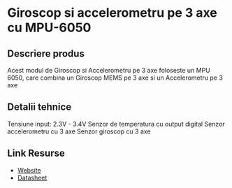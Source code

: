 # Giroscop si accelerometru pe 3 axe cu MPU-6050

## Descriere produs
Acest modul de Giroscop si Accelerometru pe 3 axe foloseste un MPU 6050, care combina un Giroscop MEMS pe 3 axe si un Accelerometru pe 3 axe

## Detalii tehnice
Tensiune input: 2.3V - 3.4V
Senzor de temperatura cu output digital
Senzor accelerometru cu 3 axe
Senzor giroscop cu 3 axe

## Link Resurse
- [Website](https://www.xab3.ro/produse/mpu-6050-giroscop-si-accelerometru-3-axe)
- [Datasheet](https://invensense.tdk.com/wp-content/uploads/2015/02/MPU-6000-Datasheet1.pdf)